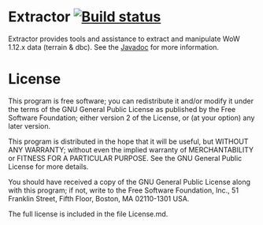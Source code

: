 # Extractor  [![Build status](https://travis-ci.org/Warkdev/Extractor.png)][1]
Extractor provides tools and assistance to extract and manipulate WoW 1.12.x data (terrain & dbc). See the [Javadoc][2] for more information.

# License
This program is free software; you can redistribute it and/or modify it under the terms of the GNU General Public License as published by the Free Software Foundation; either version 2 of the License, or (at your option) any later version.

This program is distributed in the hope that it will be useful, but WITHOUT ANY WARRANTY; without even the implied warranty of MERCHANTABILITY or FITNESS FOR A PARTICULAR PURPOSE. See the GNU General Public License for more details.

You should have received a copy of the GNU General Public License along with this program; if not, write to the Free Software Foundation, Inc., 51 Franklin Street, Fifth Floor, Boston, MA 02110-1301 USA.

The full license is included in the file License.md.

[1]: https://travis-ci.com/Warkdev/Extractor "Travis CI · JaNGOS Extractor build status"
[2]: http://warkdev.github.io/Extractor/apidocs/ "JaNGOS Extractor javadoc"

